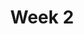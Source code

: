 ---
title: Week 2
published_at: 2022-11-04
snippet: Storyboarding and Audio
disable_html_sanitization: true
allow_math: true
---